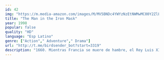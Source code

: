 ```yaml
---
id: 42
img: "https://m.media-amazon.com/images/M/MV5BNDc4YWYzNzEtNWMwMC00Y2ZlLWEzZWEtZDcwYjcwYTE3Y2ZlXkEyXkFqcGc@._V1_SX300.jpg"
title: "The Man in the Iron Mask"
year: 1998
popular: false
quality: "HD"
language: "Esp Latino"
genre: ["Action"," Adventure"," Drama"]
url: "http://t.me/birdsender_bot?start=3319"
description: "1660. Mientras Francia se muere de hambre, el Rey Luis XIV mantiene un régimen de terror. Sólo los tres mosqueteros podrán enfrentarse a esta situación. Su misión consiste en liberar a un misterioso prisionero que está encerrado en La Bastilla y que es el único que puede salvar a Francia."
---
```

